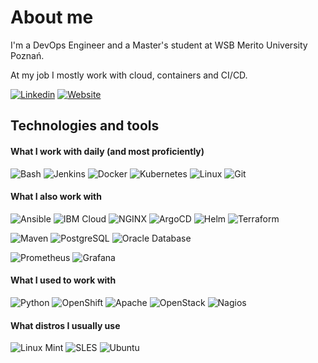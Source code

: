 <!-- [![My GitHub stats](https://github-readme-stats.vercel.app/api?username=PaulRostecki&hide=contribs,issues&include_all_commits=true&show_icons=true&theme=prussian)](https://github.com/anuraghazra/github-readme-stats) -->

# About me

I'm a DevOps Engineer and a Master's student at WSB Merito University Poznań.

At my job I mostly work with cloud, containers and CI/CD.

[![Linkedin](https://img.shields.io/badge/-My%20LinkedIn-blue?style=flat-square&logo=Linkedin&logoColor=white)](https://www.linkedin.com/in/pawel-rostecki/) [![Website](https://img.shields.io/badge/-My%20Website-3366CC?style=flat-square&logo=htmx&logoColor=white)](https://paulrostecki.github.io/)

## Technologies and tools

#### What I work with daily (and most proficiently)
![Bash](https://img.shields.io/badge/-Bash-0E353D?style=flat-square&logo=GNU%20Bash&logoColor=white) ![Jenkins](https://img.shields.io/badge/-Jenkins-D24939?style=flat-square&logo=Jenkins&logoColor=white) ![Docker](https://img.shields.io/badge/-Docker-2496ED?style=flat-square&logo=Docker&logoColor=white) ![Kubernetes](https://img.shields.io/badge/-Kubernetes-326CE5?style=flat-square&logo=Kubernetes&logoColor=white) ![Linux](https://img.shields.io/badge/-Linux-333333?style=flat-square&logo=linux&logoColor=white) ![Git](https://img.shields.io/badge/-Git-282828?style=flat-square&logo=git)

#### What I also work with

![Ansible](https://img.shields.io/badge/-Ansible-EE0000?style=flat-square&logo=Ansible&logoColor=white) ![IBM Cloud](https://img.shields.io/badge/-IBM%20Cloud-1261FE?style=flat-square&logo=IBM%20Cloud&logoColor=white) ![NGINX](https://img.shields.io/badge/-NGINX-009639?style=flat-square&logo=NGINX&logoColor=white) ![ArgoCD](https://img.shields.io/badge/-ArgoCD-DA291C?style=flat-square&logo=Argo&logoColor=white) ![Helm](https://img.shields.io/badge/-Helm-0F1689?style=flat-square&logo=Helm&logoColor=white) ![Terraform](https://img.shields.io/badge/-Terraform-844FBA?style=flat-square&logo=Terraform&logoColor=white) 

![Maven](https://img.shields.io/badge/-Maven-C71A36?style=flat-square&logo=Apache%20Maven&logoColor=white) ![PostgreSQL](https://img.shields.io/badge/-PostgreSQL-4169E1?style=flat-square&logo=PostgreSQL&logoColor=white) ![Oracle Database](https://img.shields.io/badge/-Oracle%20Database-F80000?style=flat-square&logo=Oracle&logoColor=white)

![Prometheus](https://img.shields.io/badge/-Prometheus-E6522C?style=flat-square&logo=Prometheus&logoColor=white) ![Grafana](https://img.shields.io/badge/-Grafana-F46800?style=flat-square&logo=Grafana&logoColor=white)

#### What I used to work with

![Python](https://img.shields.io/badge/-Python-3776AB?style=flat-square&logo=python&logoColor=white) ![OpenShift](https://img.shields.io/badge/-OpenShift-EE0000?style=flat-square&logo=Red%20Hat%20Open%20Shift&logoColor=white) ![Apache](https://img.shields.io/badge/-Apache-D22128?style=flat-square&logo=Apache&logoColor=white) ![OpenStack](https://img.shields.io/badge/-OpenStack-ED1944?style=flat-square&logo=OpenStack&logoColor=white) ![Nagios](https://img.shields.io/badge/-Nagios-333333?style=flat-square) 

#### What distros I usually use

![Linux Mint](https://img.shields.io/badge/-Linux%20Mint-87CF3E?style=flat-square&logo=Linux%20Mint&logoColor=white) ![SLES](https://img.shields.io/badge/-SUSE%20Enterprise%20Linux-73BA25?style=flat-square&logo=SUSE&logoColor=white) ![Ubuntu](https://img.shields.io/badge/-Ubuntu-E95420?style=flat-square&logo=Ubuntu&logoColor=white)
